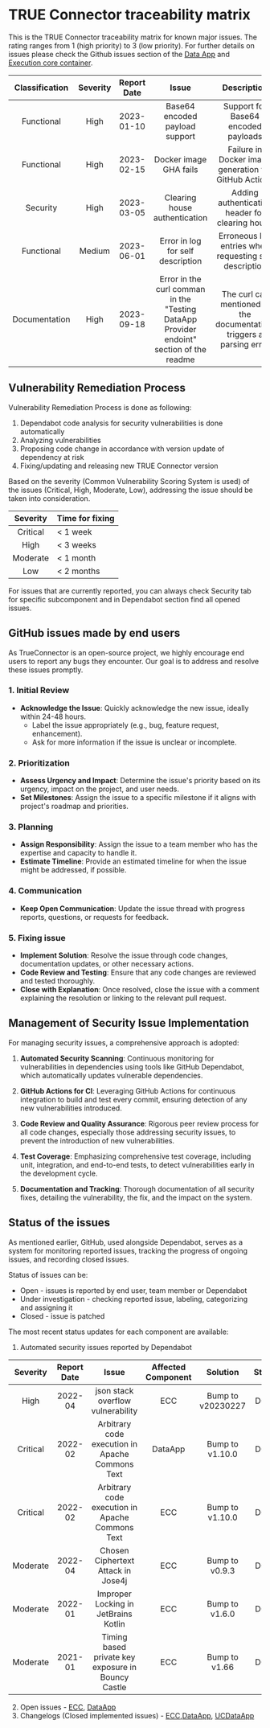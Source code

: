 # TRUE Connector traceability matrix

This is the TRUE Connector traceability matrix for known major issues. The rating ranges from 1 (high priority) to 3 (low priority). For further details on issues please check the Github issues section of the [Data App](https://github.com/Engineering-Research-and-Development/true-connector-basic_data_app/issues) and [Execution core container](https://github.com/Engineering-Research-and-Development/true-connector-execution_core_container/issues).


| Classification | Severity | Report Date | Issue | Description | Detailing Location | Affected Component | Impact | Status |
|:--------------:|:--------:|:-----------:|:-----:|:-----------:|:------------------:|:------------------:|:------:|:------:|
| Functional     | High     | 2023-01-10  | Base64 encoded payload support | Support for Base64 encoded payloads | Internal ticket| Data App | Data handling efficiency | DONE |
| Functional     | High     | 2023-02-15  | Docker image GHA fails | Failure in Docker image generation via GitHub Actions | Internal ticket | Execution Core | Deployment issues | DONE | 
| Security       | High     | 2023-03-05  | Clearing house authentication | Adding authentication header for clearing house | Internal ticket | Data App | Security enhancement | DONE |
| Functional     | Medium   | 2023-06-01  | Error in log for self description | Erroneous log entries when requesting self description | https://github.com/Engineering-Research-and-Development/true-connector-execution_core_container/issues/192| Execution Core | Log clarity | DONE
| Documentation | High | 2023-09-18 | Error in the curl comman in the "Testing DataApp Provider endoint" section of the readme | The curl call mentioned in the documentation, triggers a parsing error | https://github.com/Engineering-Research-and-Development/true-connector-basic_data_basapp/issues/107 | Data App | Users not able to explore TC | DONE |

## Vulnerability Remediation Process

Vulnerability Remediation Process is done as following:
1. Dependabot code analysis for security vulnerabilities is done automatically
2. Analyzing vulnerabilities
3. Proposing code change in accordance with version update of dependency at risk
4. Fixing/updating and releasing new TRUE Connector version

Based on the severity (Common Vulnerability Scoring System is used) of the issues (Critical, High, Moderate, Low), addressing the issue should be taken into consideration.

| Severity | Time for fixing |
|:---:|:--------- |
| Critical | < 1 week |
| High | < 3 weeks |
| Moderate | < 1 month |
| Low | < 2 months |

For issues that are currently reported, you can always check Security tab for specific subcomponent and in Dependabot section  find all opened issues.

## GitHub issues made by end users

As TrueConnector is an open-source project, we highly encourage end users to report any bugs they encounter. Our goal is to address and resolve these issues promptly.

### 1. Initial Review
- **Acknowledge the Issue**: Quickly acknowledge the new issue, ideally within 24-48 hours.
  - Label the issue appropriately (e.g., bug, feature request, enhancement).
  - Ask for more information if the issue is unclear or incomplete.

### 2. Prioritization
- **Assess Urgency and Impact**: Determine the issue's priority based on its urgency, impact on the project, and user needs.
- **Set Milestones**: Assign the issue to a specific milestone if it aligns with project's roadmap and priorities.

### 3. Planning
- **Assign Responsibility**: Assign the issue to a team member who has the expertise and capacity to handle it.
- **Estimate Timeline**: Provide an estimated timeline for when the issue might be addressed, if possible.

### 4. Communication
- **Keep Open Communication**: Update the issue thread with progress reports, questions, or requests for feedback.

### 5. Fixing issue
- **Implement Solution**: Resolve the issue through code changes, documentation updates, or other necessary actions.
- **Code Review and Testing**: Ensure that any code changes are reviewed and tested thoroughly.
- **Close with Explanation**: Once resolved, close the issue with a comment explaining the resolution or linking to the relevant pull request.


## Management of Security Issue Implementation

For managing security issues, a comprehensive approach is adopted:

1. **Automated Security Scanning**: Continuous monitoring for vulnerabilities in dependencies using tools like GitHub Dependabot, which automatically updates vulnerable dependencies.

2. **GitHub Actions for CI**: Leveraging GitHub Actions for continuous integration to build and test every commit, ensuring detection of any new vulnerabilities introduced.

3. **Code Review and Quality Assurance**: Rigorous peer review process for all code changes, especially those addressing security issues, to prevent the introduction of new vulnerabilities.

4. **Test Coverage**: Emphasizing comprehensive test coverage, including unit, integration, and end-to-end tests, to detect vulnerabilities early in the development cycle.

5. **Documentation and Tracking**: Thorough documentation of all security fixes, detailing the vulnerability, the fix, and the impact on the system.

## Status of the issues

As mentioned earlier, GitHub, used alongside Dependabot, serves as a system for monitoring reported issues, tracking the progress of ongoing issues, and recording closed issues. 

Status of issues can be:

* Open - issues is reported by end user, team member or Dependabot
* Under investigation - checking reported issue, labeling, categorizing and assigning it
* Closed - issue is patched 

The most recent status updates for each component are available:

1. Automated security issues reported by Dependabot

| Severity  | Report Date | Issue                                              | Affected Component | Solution        | Status |
|:---------:|:-----------:|:--------------------------------------------------:|:------------------:|:---------------:|:------:|
| High      | 2022-04     | json stack overflow vulnerability                  | ECC                | Bump to v20230227 | DONE |
| Critical  | 2022-02     | Arbitrary code execution in Apache Commons Text	   | DataApp            | Bump to v1.10.0 | DONE   |
| Critical  | 2022-02     | Arbitrary code execution in Apache Commons Text    | ECC                | Bump to v1.10.0 | DONE   |
| Moderate  | 2022-04     | Chosen Ciphertext Attack in Jose4j                 | ECC                | Bump to v0.9.3  | DONE   |
| Moderate  | 2022-01     | Improper Locking in JetBrains Kotlin               | ECC                | Bump to v1.6.0  | DONE   |
| Moderate  | 2021-01     | Timing based private key exposure in Bouncy Castle | ECC                | Bump to v1.66   | DONE   |


2. Open issues - [ECC](https://github.com/Engineering-Research-and-Development/true-connector-execution_core_container/issues), [DataApp](https://github.com/Engineering-Research-and-Development/true-connector-basic_data_app/issues)
3. Changelogs (Closed implemented issues) - [ECC](https://github.com/Engineering-Research-and-Development/true-connector-execution_core_container/blob/1.14.7/CHANGELOG.md),[DataApp](https://github.com/Engineering-Research-and-Development/true-connector-basic_data_app/blob/0.3.8/CHANGELOG.md), [UCDataApp](https://github.com/Engineering-Research-and-Development/true-connector-uc_data_app_platoon/blob/1.7.8/CHANGELOG.md)

